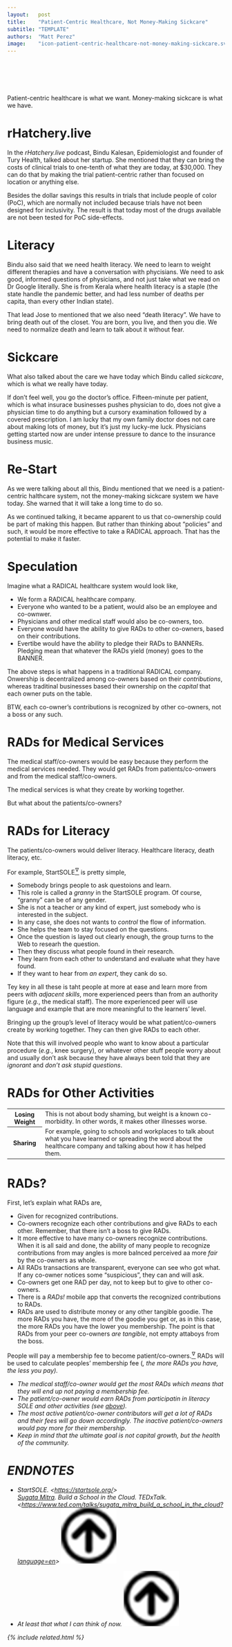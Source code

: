 ```yaml
---
layout:   post
title:    "Patient-Centric Healthcare, Not Money-Making Sickcare"
subtitle: "TEMPLATE"
authors:  "Matt Perez"
image:    "icon-patient-centric-healthcare-not-money-making-sickcare.svg"
---
```


<div style="display:none;">
 <p>Patient-centric healthcare is what we need and want. Money-making sickcare is what we have.</p>
</div>

<h1>&nbsp;</h1>
 <p>Patient-centric healthcare is what we want. Money-making sickcare is what we have.</p>

<h1>rHatchery.live</h1>
 <p>In the <em>rHatchery.live</em> podcast, Bindu Kalesan, Epidemiologist and founder of Tury Health, talked about her startup. She mentioned that they can bring the costs of clinical trials to one-tenth of what they are today, at $30,000. They can do that by making the trial patient-centric rather than focused on location or anything else.</p>
 <p>Besides the dollar savings this results in trials that include people of color (PoC), which are normally not included because trials have not been designed for inclusivity. The result is that today most of the drugs available are not been tested for PoC side-effects.</p>

<h1>Literacy</h1>
 <p>Bindu also said that we need health literacy. We need to learn to weight different therapies and have a conversation with phycisians. We need to ask good, informed questions of physicians, and not just take what we read on Dr Google literally. She is from Kerala where health literacy is a staple (the state handle the pandemic better, and had less number of deaths per capita, than every other Indian state).</p>
 <p>That lead Jose to mentioned that we also need &ldquo;death literacy&rdquo;. We have to bring death out of the closet. You are born, you live, and then you die. We need to normalize death and learn to talk about it without fear.</p>

<h1>Sickcare</h1>
 <p>What also talked about the care we have today which Bindu called <em>sickcare</em>, which is what we really have today.</p>
 <p>If don&rsquo;t feel well, you go the doctor&rsquo;s office. Fifteen-minute per patient, which is what insurace businesses pushes physician to do, does not give a physician time to do anything but a cursory examination followed by a covered prescription. I am lucky that my own family doctor does not care about making lots of money, but it&rsquo;s just my lucky-me luck. Physicians getting started now are under intense pressure to dance to the insurance business music.</p>

<h1>Re-Start</h1>
 <p>As we were talking about all this, Bindu mentioned that we need is <span class="_quotespan">a patient-centric halthcare system, not the money-making sickcare system we have today.</span> She warned that <span class="_quotespan">it will take a long time to do so.</span></p>
 <p>As we continued talking, it became apparent to us that co-ownership could be part of making this happen. But rather than thinking about &ldquo;policies&rdquo; and such, it would be more effective to take a <span class="_paradigm">RADICAL</span> approach. That has the potential to make it faster.</p>

<h1>Speculation</h1>
 <p>Imagine what a <span class="_paradigm">RADICAL</span> healthcare system would look like,</p>
  <ul>
   <li>We form a <span class="_paradigm">RADICAL</span> healthcare company.</li>
   <li>Everyone who wanted to be a patient, would also be an employee and co-ownwer.</li>
   <li>Physicians and other medical staff would also be co-owners, too.</li>
   <li>Everyone would have the ability to give <span class="_paradigm">RAD</span>s to other co-owners, based on their contributions.</li>
   <li>Evertibe would have the ability to pledge their <span class="_paradigm">RAD</span>s to <span class="_paradigm">BANNER</span>s. Pledging mean that whatever the <span class="_paradigm">RAD</span>s yield (money) goes to the <span class="_paradigm">BANNER</span>.</li>
  </ul>
 <p>The above steps is what happens in a traditional <span class="_paradigm">RADICAL</span> company. Onwership is decentralized among co-owners based on their <em>contributions</em>, whereas traditinal businesses based their ownership on the <em>capital</em> that each owner puts on the table.</p>
 <p>BTW, each co-owner&rsquo;s contributions is recognized by other co-owners, not a boss or any such.</p>

<h1><span class="_paradigm">RAD</span>s for Medical Services</h1>
 <p>The medical staff/co-owners would be easy because they perform the medical services needed. They would get <span class="_paradigm">RAD</span>s from patients/co-onwers and from the medical staff/co-owners.</p>
 <p>The medical services is what they create by working together.</p>
 <p>But what about the patients/co-owners?</p>

<h1><span class="_paradigm">RAD</span>s for Literacy</h1>
 <p>The patients/co-owners would deliver literacy. Healthcare literacy, death literacy, etc.</p>
 <p>For example, StartSOLE<a href="#en01"><sup id="bm01">&hairsp;&nabla;&hairsp;</sup></a> is pretty simple,</p>
  <ul>
   <li>Somebody brings people to ask questoions and learn.</li>
   <li>This role is called a <em>granny</em> in the StartSOLE program. Of course, &ldquo;granny&rdquo; can be of any gender.</li>
   <li>She is not a teacher or any kind of expert, just somebody who is interested in the subject.</li>
   <li>In any case, she does not wants to <em>control</em> the flow of information.</li>
   <li>She helps the team to stay focused on the questions.</li>
   <li>Once the question is layed out clearly enough, the group turns to the Web to researh the question.</li>
   <li>Then they discuss what people found in their research.</li>
   <li>They learn from each other to understand and evaluate what they have found.</li>
   <li>If they want to hear from <em>an expert</em>, they cank do so.</li>
  </ul>
 <p>Tey key in all these is taht people at more at ease and learn more from peers with <em>adjacent skills</em>, more experienced peers than from an authority figure (<em>e.g.</em>, the medical staff). The more experienced peer will use language and example that are more meaningful to the learners&rsquo; level.</p>
 <p>Bringing up the group&rsquo;s level of literacy would be what patient/co-owners create by working together. They can then give <span class="_paradigm">RAD</span>s to each other.</p>
 <p>Note that this will involved people who want to know about a particular procedure (<em>e.g.</em>, knee surgery), or whatever other stuff people worry about and usually don&rsquo;t ask because they have always been told that they are <em>ignorant</em> and <em>don&rsquo;t ask stupid questions</em>.</p>

<h1 id="rads-for-other-activities"><span class="_paradigm">RAD</span>s for Other Activities</h1>
 <div class="_center">
  <table class="_background">
   <tr>
    <th>Losing Weight</th>
    <td>This is not about body shaming, but weight is a known co-morbidity. In other words, it makes other illnesses worse.</td>
   </tr>
   <tr>
    <th>Sharing</th>
    <td>For example, going to schools and workplaces to talk about what you have learned or spreading the word about the healthcare company and talking about how it has helped them.</td>
   </tr>
  </table>
 </div>

<h1><span class="_paradigm">RAD</span>s?</h1>
 <p>First, let&rsquo;s explain what <span class="_paradigm">RAD</span>s are,</p>
  <ul>
   <li>Given for recognized contributions.</li>
   <li>Co-owners recognize each other contributions and give <span class="_paradigm">RAD</span>s to each other. Remember, that there isn&rsquo;t a boss to give <span class="_paradigm">RAD</span>s.</li>
   <li>It more effective to have many co-owners recognize contributions. When it is all said and done, the ability of many people to recognize contributions from may angles is more balnced perceived aa more <em>fair</em> by the co-owners as whole.</li>
   <li>All RADs transactions are transparent, everyone can see who got what. If any co-owner notices some &ldquo;suspicious&rdquo;, they can and will ask.</li>
   <li>Co-owners get one <span class="_paradigm">RAD</span> per day, not to keep but to give to other co-owners.</li>
   <li>There is a <em><span class="_paradigm">RAD</span>s!</em> mobile app that converts the recognized contributions to <span class="_paradigm">RAD</span>s.</li>
   <li><span class="_paradigm">RAD</span>s are used to distribute money or any other tangible goodie. The more <span class="_paradigm">RAD</span>s you have, the more of the goodie you get or, as in this case, the more <span class="_paradigm">RAD</span>s you have the lower you membership. The point is that <span class="_paradigm">RAD</span>s from your peer co-owners <em>are tangible</em>, not empty attaboys from the boss.</li>
  </ul>
 <p>People will pay a membership fee to become patient/co-owners.<a href="#en02"><sup id="bm02">&hairsp;&nabla;&hairsp;</sup></a> <span class="_paradigm">RAD</span>s will be used to calculate peoples&rsquo; membership fee (<em>, the more <span class="_paradigm">RAD</span>s you have, the less you pay).</p>
  <ul>
   <li>The medical staff/co-owner would get the most <span class="_paradigm">RAD</span>s which means that they will end up not paying a membership fee.</li>
   <li>The patient/co-owner would earn <span class="_paradigm">RAD</span>s from participatin in literacy SOLE and other activities (see <a href="rads-for-other-activities">above</a>).</li>
   <li>The most active patient/co-owner contributors will get a lot of <span class="_paradigm">RAD</span>s and their fees will go down accordingly. The inactive patient/co-owners would pay more for their membership.</li>
   <li>Keep in mind that the ultimate goal is not capital growth, but the <em>health</em> of the community.</li>
  </ul>

<!--
<h1>A Short Story</h1>
  <p>Where I grew up, we paid a monthly fee for our healthcare to a local clinic (a block and a half from our house). Anything they could not handle, they referred us to specialists and we paid nothing or very little. My family could afford that on a teacher’s salary and my paternal grandparents, who were retired, could afford as well.</p>
-->

<h1 class="_section">ENDNOTES</h1>
 <ul>
  <li id="en01">
   <p class="_list-item">
    StartSOLE.
    &lt;<a href="https://startsole.org/" target="_blank">https://startsole.org/</a>&gt;
    <br>
    <a href="https://www.ted.com/speakers/sugata_mitra">Sugata Mitra</a>.
    <em>Build a School in the Cloud</em>.
    TEDxTalk.
    &lt;<a href="https://www.ted.com/talks/sugata_mitra_build_a_school_in_the_cloud?language=en" target="_blank">https://www.ted.com/talks/sugata_mitra_build_a_school_in_the_cloud?language=en</a>&gt;
    <a class="_uparrow" href="#bm01"><img src="/assets/img/arrow-up-icon.png"></a>
   </p>
  </li>
  <li id="en02">
   <p class="_list-item">
    At least that what I can think of now.
    <a class="_uparrow" href="#bm02"><img src="/assets/img/arrow-up-icon.png"></a>
   </p>
  </li>
 </ul>

{% include related.html %}
